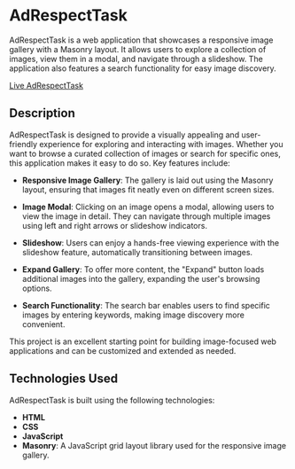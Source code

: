 # AdRespectTask

AdRespectTask is a web application that showcases a responsive image gallery with a Masonry layout. It allows users to explore a collection of images, view them in a modal, and navigate through a slideshow. The application also features a search functionality for easy image discovery.

[Live AdRespectTask](https://adrespect-task-jet.vercel.app/)

## Description

AdRespectTask is designed to provide a visually appealing and user-friendly experience for exploring and interacting with images. Whether you want to browse a curated collection of images or search for specific ones, this application makes it easy to do so. Key features include:

- **Responsive Image Gallery**: The gallery is laid out using the Masonry layout, ensuring that images fit neatly even on different screen sizes.

- **Image Modal**: Clicking on an image opens a modal, allowing users to view the image in detail. They can navigate through multiple images using left and right arrows or slideshow indicators.

- **Slideshow**: Users can enjoy a hands-free viewing experience with the slideshow feature, automatically transitioning between images.

- **Expand Gallery**: To offer more content, the "Expand" button loads additional images into the gallery, expanding the user's browsing options.

- **Search Functionality**: The search bar enables users to find specific images by entering keywords, making image discovery more convenient.

This project is an excellent starting point for building image-focused web applications and can be customized and extended as needed.

## Technologies Used

AdRespectTask is built using the following technologies:

- **HTML**
- **CSS**
- **JavaScript**
- **Masonry**: A JavaScript grid layout library used for the responsive image gallery.
